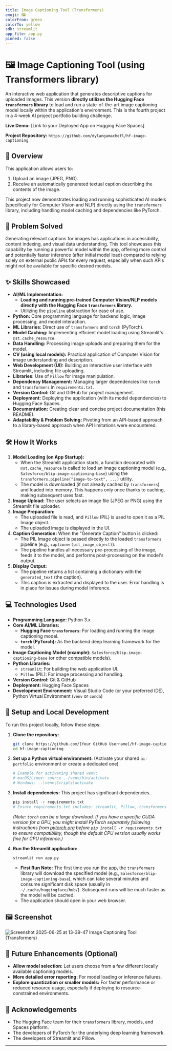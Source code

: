 ```yaml
---
title: Image Captioning Tool (Transformers)
emoji: 🖼️
colorFrom: green 
colorTo: yellow  
sdk: streamlit
app_file: app.py
pinned: false 
---
```


# 🖼️ Image Captioning Tool (using Transformers library)

An interactive web application that generates descriptive captions for uploaded images. This version **directly utilizes the Hugging Face `transformers` library** to load and run a state-of-the-art image captioning model locally within the application's environment. This is the fourth project in a 4-week AI project portfolio building challenge.

**Live Demo:** [Link to your Deployed App on Hugging Face Spaces]

**Project Repository:** `https://github.com/dylangamachefl/hf-image-captioning`

## 📖 Overview

This application allows users to:
1.  Upload an image (JPEG, PNG).
2.  Receive an automatically generated textual caption describing the contents of the image.

This project now demonstrates loading and running sophisticated AI models (specifically for Computer Vision and NLP) directly using the `transformers` library, including handling model caching and dependencies like PyTorch.

## 🎯 Problem Solved

Generating relevant captions for images has applications in accessibility, content indexing, and visual data understanding. This tool showcases this capability by running a powerful model within the app, offering more control and potentially faster inference (after initial model load) compared to relying solely on external public APIs for every request, especially when such APIs might not be available for specific desired models.

## ✨ Skills Showcased

*   **AI/ML Implementation:**
    *   **Loading and running pre-trained Computer Vision/NLP models directly with the Hugging Face `transformers` library.**
    *   Utilizing the `pipeline` abstraction for ease of use.
*   **Python:** Core programming language for backend logic, image processing, and model interaction.
*   **ML Libraries:** Direct use of `transformers` and `torch` (PyTorch).
*   **Model Caching:** Implementing efficient model loading using Streamlit's `@st.cache_resource`.
*   **Data Handling:** Processing image uploads and preparing them for the model.
*   **CV (using local models):** Practical application of Computer Vision for image understanding and description.
*   **Web Development (UI):** Building an interactive user interface with Streamlit, including file uploading.
*   **Libraries:** Use of `Pillow` for image manipulation.
*   **Dependency Management:** Managing larger dependencies like `torch` and `transformers` in `requirements.txt`.
*   **Version Control:** Git and GitHub for project management.
*   **Deployment:** Deploying the application (with its model dependencies) to Hugging Face Spaces.
*   **Documentation:** Creating clear and concise project documentation (this README).
*   **Adaptability & Problem Solving:** Pivoting from an API-based approach to a library-based approach when API limitations were encountered.

## 🛠️ How It Works

1.  **Model Loading (on App Startup):**
    *   When the Streamlit application starts, a function decorated with `@st.cache_resource` is called to load an image captioning model (e.g., `Salesforce/blip-image-captioning-base`) using the `transformers.pipeline("image-to-text", ...)` utility.
    *   The model is downloaded (if not already cached by `transformers`) and loaded into memory. This happens only once thanks to caching, making subsequent uses fast.
2.  **Image Upload:** The user selects an image file (JPEG or PNG) using the Streamlit file uploader.
3.  **Image Preparation:**
    *   The uploaded file is read, and `Pillow` (PIL) is used to open it as a PIL Image object.
    *   The uploaded image is displayed in the UI.
4.  **Caption Generation:** When the "Generate Caption" button is clicked:
    *   The PIL Image object is passed directly to the loaded `transformers` pipeline (e.g., `captioner(pil_image_object)`).
    *   The pipeline handles all necessary pre-processing of the image, feeds it to the model, and performs post-processing on the model's output.
5.  **Display Output:**
    *   The pipeline returns a list containing a dictionary with the `generated_text` (the caption).
    *   This caption is extracted and displayed to the user. Error handling is in place for issues during model inference.

## 💻 Technologies Used

*   **Programming Language:** Python 3.x
*   **Core AI/ML Libraries:**
    *   **Hugging Face `transformers`:** For loading and running the image captioning model.
    *   **`torch` (PyTorch):** As the backend deep learning framework for the model.
*   **Image Captioning Model (example):** `Salesforce/blip-image-captioning-base` (or other compatible models).
*   **Python Libraries:**
    *   `streamlit`: For building the web application UI.
    *   `Pillow` (PIL): For image processing and handling.
*   **Version Control:** Git & GitHub
*   **Deployment:** Hugging Face Spaces
*   **Development Environment:** Visual Studio Code (or your preferred IDE), Python Virtual Environment (`venv` or `conda`)

## 🚀 Setup and Local Development

To run this project locally, follow these steps:

1.  **Clone the repository:**
    ```bash
    git clone https://github.com/[Your GitHub Username]/hf-image-captioning.git
    cd hf-image-captioning
    ```

2.  **Set up a Python virtual environment:**
    (Activate your shared `ai-portfolio` environment or create a dedicated one)
    ```bash
    # Example for activating shared venv:
    # macOS/Linux: source ../venv/bin/activate
    # Windows: ..\venv\Scripts\activate 
    ```

3.  **Install dependencies:**
    This project has significant dependencies.
    ```bash
    pip install -r requirements.txt 
    # Ensure requirements.txt includes: streamlit, Pillow, transformers, torch
    ```
    *(Note: `torch` can be a large download. If you have a specific CUDA version for a GPU, you might install PyTorch separately following instructions from [pytorch.org](https://pytorch.org/) before `pip install -r requirements.txt` to ensure compatibility, though the default CPU version usually works fine for CPU inference.)*

4.  **Run the Streamlit application:**
    ```bash
    streamlit run app.py
    ```
    *   **First Run Note:** The first time you run the app, the `transformers` library will download the specified model (e.g., `Salesforce/blip-image-captioning-base`), which can take several minutes and consume significant disk space (usually in `~/.cache/huggingface/hub/`). Subsequent runs will be much faster as the model will be cached.
    *   The application should open in your web browser.

## 🖼️ Screenshot

![Screenshot 2025-06-25 at 13-39-47 Image Captioning Tool (Transformers)](https://github.com/user-attachments/assets/38fba30e-eca8-4dbb-91da-7617f131cc40)

## 🔮 Future Enhancements (Optional)

*   **Allow model selection:** Let users choose from a few different locally available captioning models.
*   **More detailed error reporting:** For model loading or inference failures.
*   **Explore quantization or smaller models:** For faster performance or reduced resource usage, especially if deploying to resource-constrained environments.

## 🙏 Acknowledgements

*   The Hugging Face team for their `transformers` library, models, and Spaces platform.
*   The developers of PyTorch for the underlying deep learning framework.
*   The developers of Streamlit and Pillow.

---
